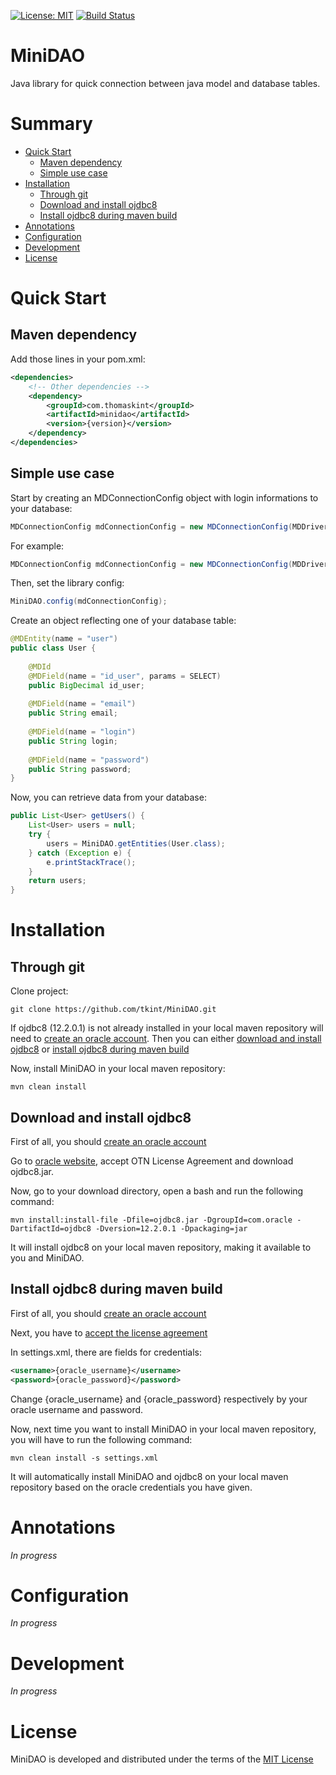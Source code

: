 [![License: MIT](https://img.shields.io/badge/License-MIT-yellow.svg)](https://github.com/tkint/MiniDAO/blob/master/LICENSE)
[![Build Status](https://travis-ci.org/tkint/MiniDAO.svg?branch=master)](https://travis-ci.org/tkint/MiniDAO)

# MiniDAO 

Java library for quick connection between java model and database tables.

# Summary

* [Quick Start](#quick-start)
  * [Maven dependency](#maven-dependency)
  * [Simple use case](#simple-use-case)
* [Installation](#installation)
  * [Through git](#through-git)
  * [Download and install ojdbc8](#download-and-install-ojdbc8)
  * [Install ojdbc8 during maven build](#install-ojdbc8-during-maven-build)
* [Annotations](#annotations)
* [Configuration](#configuration)
* [Development](#development)
* [License](#license)

# Quick Start

## Maven dependency

Add those lines in your pom.xml:
```xml
<dependencies>
    <!-- Other dependencies -->
    <dependency>
        <groupId>com.thomaskint</groupId>
        <artifactId>minidao</artifactId>
        <version>{version}</version>
    </dependency>
</dependencies>
```

## Simple use case

Start by creating an MDConnectionConfig object with login informations to your database:
```java
MDConnectionConfig mdConnectionConfig = new MDConnectionConfig(MDDriver.MYSQL, "{url}", "{port}", "{username}", "{password}", "{database}");
```

For example:
```java
MDConnectionConfig mdConnectionConfig = new MDConnectionConfig(MDDriver.MYSQL, "127.0.0.1", "3306", "minidao", "password", "minidao");
```

Then, set the library config:
```java
MiniDAO.config(mdConnectionConfig);
```

Create an object reflecting one of your database table:
```java
@MDEntity(name = "user")
public class User { 
    
    @MDId
    @MDField(name = "id_user", params = SELECT)
    public BigDecimal id_user;
    
    @MDField(name = "email")
    public String email;
    
    @MDField(name = "login")
    public String login;
    
    @MDField(name = "password")
    public String password;
}
```

Now, you can retrieve data from your database:
```java
public List<User> getUsers() {
    List<User> users = null;
    try {
        users = MiniDAO.getEntities(User.class);
    } catch (Exception e) {
        e.printStackTrace();
    }
    return users;
}
```

# Installation

## Through git

Clone project:
```
git clone https://github.com/tkint/MiniDAO.git
```

If ojdbc8 (12.2.0.1) is not already installed in your local maven repository will need to [create an oracle account]((https://profile.oracle.com/myprofile/account/create-account.jspx)).
Then you can either [download and install ojdbc8](#download-and-install-ojdbc8)
or [install ojdbc8 during maven build](#install-ojdbc8-during-maven-build)

Now, install MiniDAO in your local maven repository:
```
mvn clean install
```

## Download and install ojdbc8

First of all, you should [create an oracle account]((https://profile.oracle.com/myprofile/account/create-account.jspx))

Go to [oracle website](http://www.oracle.com/technetwork/database/features/jdbc/jdbc-ucp-122-3110062.html),
accept OTN License Agreement and download ojdbc8.jar.

Now, go to your download directory, open a bash and run the following command:
```
mvn install:install-file -Dfile=ojdbc8.jar -DgroupId=com.oracle -DartifactId=ojdbc8 -Dversion=12.2.0.1 -Dpackaging=jar
```

It will install ojdbc8 on your local maven repository, making it available to you and MiniDAO. 

## Install ojdbc8 during maven build

First of all, you should [create an oracle account]((https://profile.oracle.com/myprofile/account/create-account.jspx))

Next, you have to [accept the license agreement](https://www.oracle.com/webapps/maven/register/license.html)

In settings.xml, there are fields for credentials:
```xml
<username>{oracle_username}</username>
<password>{oracle_password}</password>
```

Change {oracle_username} and {oracle_password} respectively by your oracle username and password.

Now, next time you want to install MiniDAO in your local maven repository, you will have to run the following command:
```
mvn clean install -s settings.xml
```

It will automatically install MiniDAO and ojdbc8 on your local maven repository based on the oracle credentials you have given.

# Annotations

_In progress_

# Configuration

_In progress_

# Development

_In progress_

# License

MiniDAO is developed and distributed under the terms of the [MIT License](https://github.com/tkint/MiniDAO/blob/master/LICENSE)
